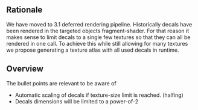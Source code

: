 

## Rationale

We have moved to 3.1 deferred rendering pipeline. Historically decals have been rendered in the targeted objects fragment-shader. 
For that reason it makes sense to limit decals to a single few textures so that they can all be rendered in one call. To achieve this
while still allowing for many textures we propose generating a texture atlas with all used decals in runtime.

## Overview

The bullet points are relevant to be aware of

 - Automatic scaling of decals if texture-size limit is reached. (halfing)
 - Decals dimensions will be limited to a power-of-2